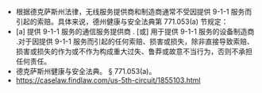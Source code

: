 - 根据德克萨斯州法律，无线服务提供商和制造商通常不受因提供 9-1-1 服务而引起的索赔。具体来说，德州健康与安全法典第 771.053(a) 节规定：
- [a] 提供 9-1-1 服务的通信服务提供商 ․ [或] 用于提供 9-1-1 服务的设备制造商 ․对于因提供 9-1-1 服务而引起的任何索赔、损害或损失，除非直接导致索赔、损害或损失的作为或不作为构成重大过失、鲁莽或故意不当行为，否则不承担任何责任。
- 德克萨斯州健康与安全法典。 § 771.053(a)。
- https://caselaw.findlaw.com/us-5th-circuit/1855103.html